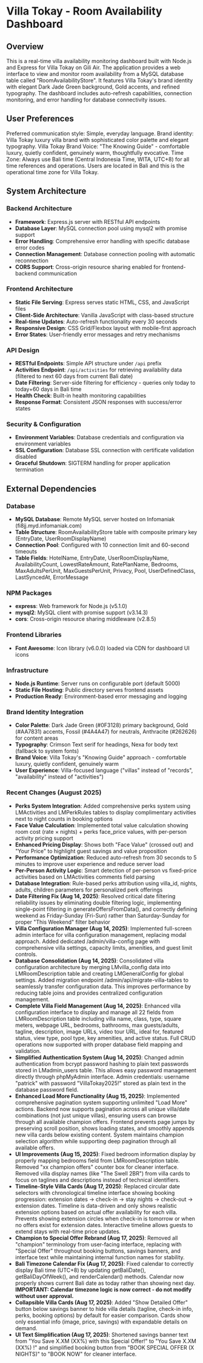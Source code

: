 # Villa Tokay - Room Availability Dashboard

## Overview

This is a real-time villa availability monitoring dashboard built with Node.js and Express for Villa Tokay on Gili Air. The application provides a web interface to view and monitor room availability from a MySQL database table called "RoomAvailabilityStore". It features Villa Tokay's brand identity with elegant Dark Jade Green background, Gold accents, and refined typography. The dashboard includes auto-refresh capabilities, connection monitoring, and error handling for database connectivity issues.

## User Preferences

Preferred communication style: Simple, everyday language.
Brand identity: Villa Tokay luxury villa brand with sophisticated color palette and elegant typography.
Villa Tokay Brand Voice: "The Knowing Guide" - comfortable luxury, quietly confident, genuinely warm, thoughtfully evocative.
Time Zone: Always use Bali time (Central Indonesia Time, WITA, UTC+8) for all time references and operations. Users are located in Bali and this is the operational time zone for Villa Tokay.

## System Architecture

### Backend Architecture
- **Framework**: Express.js server with RESTful API endpoints
- **Database Layer**: MySQL connection pool using mysql2 with promise support
- **Error Handling**: Comprehensive error handling with specific database error codes
- **Connection Management**: Database connection pooling with automatic reconnection
- **CORS Support**: Cross-origin resource sharing enabled for frontend-backend communication

### Frontend Architecture
- **Static File Serving**: Express serves static HTML, CSS, and JavaScript files
- **Client-Side Architecture**: Vanilla JavaScript with class-based structure
- **Real-time Updates**: Auto-refresh functionality every 30 seconds
- **Responsive Design**: CSS Grid/Flexbox layout with mobile-first approach
- **Error States**: User-friendly error messages and retry mechanisms

### API Design
- **RESTful Endpoints**: Simple API structure under `/api` prefix
- **Activities Endpoint**: `/api/activities` for retrieving availability data (filtered to next 60 days from current Bali date)
- **Date Filtering**: Server-side filtering for efficiency - queries only today to today+60 days in Bali time
- **Health Check**: Built-in health monitoring capabilities
- **Response Format**: Consistent JSON responses with success/error states

### Security & Configuration
- **Environment Variables**: Database credentials and configuration via environment variables
- **SSL Configuration**: Database SSL connection with certificate validation disabled
- **Graceful Shutdown**: SIGTERM handling for proper application termination

## External Dependencies

### Database
- **MySQL Database**: Remote MySQL server hosted on Infomaniak (fi8jj.myd.infomaniak.com)
- **Table Structure**: RoomAvailabilityStore table with composite primary key (EntryDate, UserRoomDisplayName)
- **Connection Pool**: Configured with 10 connection limit and 60-second timeouts
- **Table Fields**: HotelName, EntryDate, UserRoomDisplayName, AvailabilityCount, LowestRateAmount, RatePlanName, Bedrooms, MaxAdultsPerUnit, MaxGuestsPerUnit, Privacy, Pool, UserDefinedClass, LastSyncedAt, ErrorMessage

### NPM Packages
- **express**: Web framework for Node.js (v5.1.0)
- **mysql2**: MySQL client with promise support (v3.14.3)
- **cors**: Cross-origin resource sharing middleware (v2.8.5)

### Frontend Libraries
- **Font Awesome**: Icon library (v6.0.0) loaded via CDN for dashboard UI icons

### Infrastructure
- **Node.js Runtime**: Server runs on configurable port (default 5000)
- **Static File Hosting**: Public directory serves frontend assets
- **Production Ready**: Environment-based error messaging and logging

### Brand Identity Integration
- **Color Palette**: Dark Jade Green (#0F3128) primary background, Gold (#AA7831) accents, Fossil (#4A4A47) for neutrals, Anthracite (#262626) for content areas
- **Typography**: Crimson Text serif for headings, Nexa for body text (fallback to system fonts)
- **Brand Voice**: Villa Tokay's "Knowing Guide" approach - comfortable luxury, quietly confident, genuinely warm
- **User Experience**: Villa-focused language ("villas" instead of "records", "availability" instead of "activities")

### Recent Changes (August 2025)
- **Perks System Integration**: Added comprehensive perks system using LMActivities and LMPerkRules tables to display complimentary activities next to night counts in booking options
- **Face Value Calculation**: Implemented total value calculation showing room cost (rate × nights) + perks face_price values, with per-person activity pricing support
- **Enhanced Pricing Display**: Shows both "Face Value" (crossed out) and "Your Price" to highlight guest savings and value proposition
- **Performance Optimization**: Reduced auto-refresh from 30 seconds to 5 minutes to improve user experience and reduce server load
- **Per-Person Activity Logic**: Smart detection of per-person vs fixed-price activities based on LMActivities comments field parsing
- **Database Integration**: Rule-based perks attribution using villa_id, nights, adults, children parameters for personalized perk offerings
- **Date Filtering Fix (Aug 14, 2025)**: Resolved critical date filtering reliability issues by eliminating double filtering logic, implementing single-point filtering in generateOffersFromData(), and correctly defining weekend as Friday-Sunday (Fri-Sun) rather than Saturday-Sunday for proper "This Weekend" filter behavior
- **Villa Configuration Manager (Aug 14, 2025)**: Implemented full-screen admin interface for villa configuration management, replacing modal approach. Added dedicated /admin/villa-config page with comprehensive villa settings, capacity limits, amenities, and guest limit controls.
- **Database Consolidation (Aug 14, 2025)**: Consolidated villa configuration architecture by merging LMvilla_config data into LMRoomDescription table and creating LMGeneralConfig for global settings. Added migration endpoint /admin/api/migrate-villa-tables to seamlessly transfer configuration data. This improves performance by reducing table joins and provides centralized configuration management.
- **Complete Villa Field Management (Aug 14, 2025)**: Enhanced villa configuration interface to display and manage all 22 fields from LMRoomDescription table including villa name, class, type, square meters, webpage URL, bedrooms, bathrooms, max guests/adults, tagline, description, image URLs, video tour URL, ideal for, featured status, view type, pool type, key amenities, and active status. Full CRUD operations now supported with proper database field mapping and validation.
- **Simplified Authentication System (Aug 14, 2025)**: Changed admin authentication from bcrypt password hashing to plain text passwords stored in LMadmin_users table. This allows easy password management directly through phpMyAdmin interface. Admin credentials: username "patrick" with password "VillaTokay2025!" stored as plain text in the database password field.
- **Enhanced Load More Functionality (Aug 15, 2025)**: Implemented comprehensive pagination system supporting unlimited "Load More" actions. Backend now supports pagination across all unique villa/date combinations (not just unique villas), ensuring users can browse through all available champion offers. Frontend prevents page jumps by preserving scroll position, shows loading states, and smoothly appends new villa cards below existing content. System maintains champion selection algorithm while supporting deep pagination through all available offers.
- **UI Improvements (Aug 15, 2025)**: Fixed bedroom information display by properly mapping bedrooms field from LMRoomDescription table. Removed "xx champion offers" counter box for cleaner interface. Removed villa display names (like "The Swell 2BR") from villa cards to focus on taglines and descriptions instead of technical identifiers.
- **Timeline-Style Villa Cards (Aug 17, 2025)**: Replaced circular date selectors with chronological timeline interface showing booking progression: extension dates → check-in → stay nights → check-out → extension dates. Timeline is data-driven and only shows realistic extension options based on actual offer availability for each villa. Prevents showing extension circles when check-in is tomorrow or when no offers exist for extension dates. Interactive timeline allows guests to extend stays with real-time price updates.
- **Champion to Special Offer Rebrand (Aug 17, 2025)**: Removed all "champion" terminology from user-facing interface, replacing with "Special Offer" throughout booking buttons, savings banners, and interface text while maintaining internal function names for stability.
- **Bali Timezone Calendar Fix (Aug 17, 2025)**: Fixed calendar to correctly display Bali time (UTC+8) by updating getBaliDate(), getBaliDayOfWeek(), and renderCalendar() methods. Calendar now properly shows current Bali date as today rather than showing next day. **IMPORTANT: Calendar timezone logic is now correct - do not modify without user approval.**
- **Collapsible Villa Cards (Aug 17, 2025)**: Added "Show Detailed Offer" button below savings banner to hide villa details (tagline, check-in info, perks, booking options) by default for easier comparison. Cards show only essential info (image, price, savings) with expandable details on demand.
- **UI Text Simplification (Aug 17, 2025)**: Shortened savings banner text from "You Save X.XM (XX%) with this Special Offer!" to "You Save X.XM (XX%) !" and simplified booking button from "BOOK SPECIAL OFFER (X NIGHTS)" to "BOOK NOW" for cleaner interface.